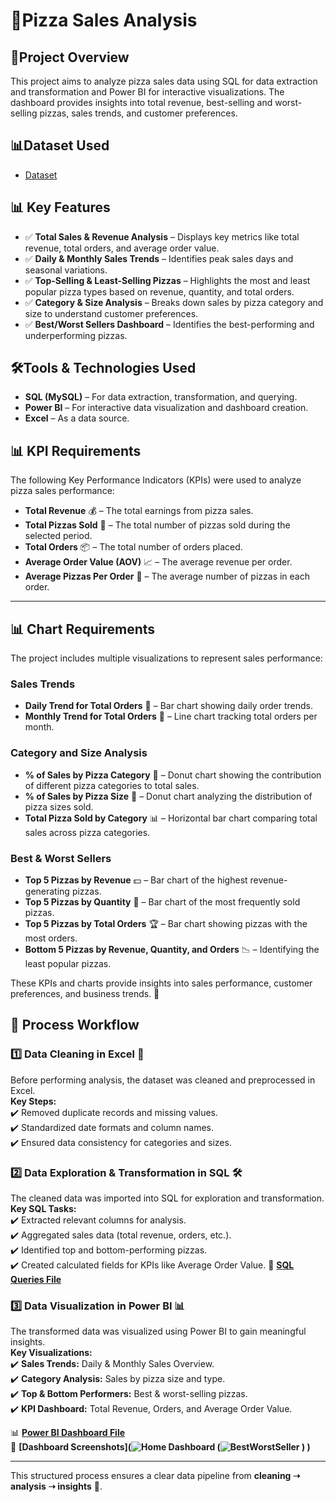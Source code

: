 # 🍕Pizza Sales Analysis
## 📌Project Overview
This project aims to analyze pizza sales data using SQL for data extraction and transformation and Power BI for interactive visualizations. The dashboard provides insights into total revenue, best-selling and worst-selling pizzas, sales trends, and customer preferences.

## 📊Dataset Used
- <a href="https://github.com/KomalThakur204/Pizza_Sales_Analysis/blob/main/pizza_sales_excel_file%20(1).xlsx">Dataset</a>

## 📊 Key Features
- ✅ **Total Sales & Revenue Analysis** – Displays key metrics like total revenue, total orders, and average order value.
- ✅ **Daily & Monthly Sales Trends** – Identifies peak sales days and seasonal variations.
- ✅ **Top-Selling & Least-Selling Pizzas** – Highlights the most and least popular pizza types based on revenue, quantity, and total orders.
- ✅ **Category & Size Analysis** – Breaks down sales by pizza category and size to understand customer preferences.
- ✅ **Best/Worst Sellers Dashboard** – Identifies the best-performing and underperforming pizzas.

## 🛠️Tools & Technologies Used
- **SQL (MySQL)** – For data extraction, transformation, and querying.
- **Power BI** – For interactive data visualization and dashboard creation.
- **Excel** – As a data source.

## 📊 KPI Requirements  

The following Key Performance Indicators (KPIs) were used to analyze pizza sales performance:  

- **Total Revenue** 💰 – The total earnings from pizza sales.  
- **Total Pizzas Sold** 🍕 – The total number of pizzas sold during the selected period.  
- **Total Orders** 📦 – The total number of orders placed.  
- **Average Order Value (AOV)** 📈 – The average revenue per order.  
- **Average Pizzas Per Order** 🛒 – The average number of pizzas in each order.  

---

## 📊 Chart Requirements  

The project includes multiple visualizations to represent sales performance:  

### **Sales Trends**  
- **Daily Trend for Total Orders** 📅 – Bar chart showing daily order trends.  
- **Monthly Trend for Total Orders** 📆 – Line chart tracking total orders per month.  

### **Category and Size Analysis**  
- **% of Sales by Pizza Category** 🍕 – Donut chart showing the contribution of different pizza categories to total sales.  
- **% of Sales by Pizza Size** 📏 – Donut chart analyzing the distribution of pizza sizes sold.  
- **Total Pizza Sold by Category** 📊 – Horizontal bar chart comparing total sales across pizza categories.  

### **Best & Worst Sellers**  
- **Top 5 Pizzas by Revenue** 💵 – Bar chart of the highest revenue-generating pizzas.  
- **Top 5 Pizzas by Quantity** 🔢 – Bar chart of the most frequently sold pizzas.  
- **Top 5 Pizzas by Total Orders** 🏆 – Bar chart showing pizzas with the most orders.  
- **Bottom 5 Pizzas by Revenue, Quantity, and Orders** 📉 – Identifying the least popular pizzas.  

These KPIs and charts provide insights into sales performance, customer preferences, and business trends. 🚀  

## 🔄 Process Workflow  

### **1️⃣ Data Cleaning in Excel** 📑  
Before performing analysis, the dataset was cleaned and preprocessed in Excel.  
**Key Steps:**  
✔️ Removed duplicate records and missing values.  
✔️ Standardized date formats and column names.  
✔️ Ensured data consistency for categories and sizes. 

### **2️⃣ Data Exploration & Transformation in SQL** 🛠️  
The cleaned data was imported into SQL for exploration and transformation.  
**Key SQL Tasks:**  
✔️ Extracted relevant columns for analysis.  
✔️ Aggregated sales data (total revenue, orders, etc.).  
✔️ Identified top and bottom-performing pizzas.  
✔️ Created calculated fields for KPIs like Average Order Value. 
📄 **[SQL Queries File](https://github.com/KomalThakur204/Pizza_Sales_Analysis/blob/main/PIZZA%20SALES%20SQL%20QUERIES.pdf)**  
### **3️⃣ Data Visualization in Power BI** 📊  
The transformed data was visualized using Power BI to gain meaningful insights.  
**Key Visualizations:**  
✔️ **Sales Trends:** Daily & Monthly Sales Overview.  
✔️ **Category Analysis:** Sales by pizza size and type.  
✔️ **Top & Bottom Performers:** Best & worst-selling pizzas.  
✔️ **KPI Dashboard:** Total Revenue, Orders, and Average Order Value.  

📊 **[Power BI Dashboard File](https://github.com/KomalThakur204/Pizza_Sales_Analysis/blob/main/Pizza_Sales.pbix)**  
📸 **[Dashboard Screenshots](![Home Dashboard](https://github.com/user-attachments/assets/d4d193bb-6bbb-48e1-a627-bcd7ac06cf75)
(![BestWorstSeller](https://github.com/user-attachments/assets/cfce927d-69e6-40b4-934b-eeacbc562961)
)
)**  

---

This structured process ensures a clear data pipeline from **cleaning ➝ analysis ➝ insights** 🚀.  
